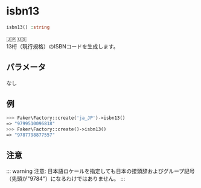 # isbn13
```php
isbn13() :string
```
:jp: :us:  
13桁（現行規格）のISBNコードを生成します。

## パラメータ
なし

## 例
```php
>>> Faker\Factory::create('ja_JP')->isbn13()
=> "9799510096818"
>>> Faker\Factory::create()->isbn13()
=> "9787798877557"
```

## 注意
::: warning 注意:
日本語ロケールを指定しても日本の接頭辞およびグループ記号（先頭が"9784"）になるわけではありません。
:::
